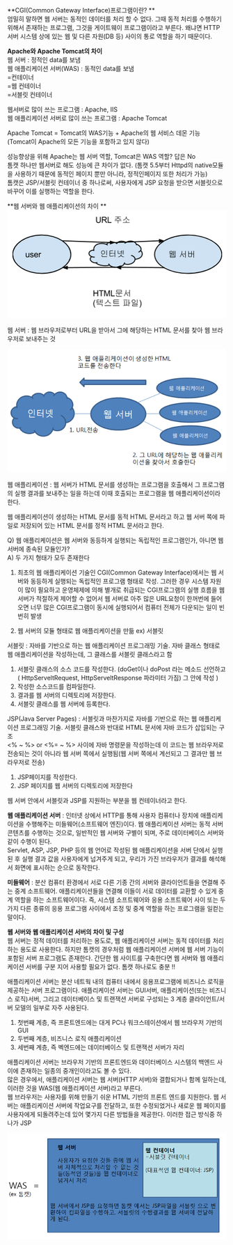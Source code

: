 **CGI(Common Gateway Interface)프로그램이란? **</br>
엄밀히 말하면 웹 서버는 동적인 데이터를 처리 할 수 없다. 그때 동적 처리를 수행하기 위해서 존재하는 프로그램, 그것을 게이트웨이 프로그램이라고 부른다. 왜냐면 HTTP 서버 시스템 상에 있는 웹 및 다른 자원(DB 등) 사이의 통로 역할을 하기 때문이다.

**Apache와 Apache Tomcat의 차이**</br>
웹 서버 : 정적인 data를 보냄</br>
웹 애플리케이션 서버(WAS) : 동적인 data를 보냄 </br>
=컨테이너</br>
=웹 컨테이너</br>
=서블릿 컨테이너 </br>

웹서버로 많이 쓰는 프로그램 : Apache, IIS </br>
웹 애플리케이션 서버로 많이 쓰는 프로그램 : Apache Tomcat</br>

Apache Tomcat = Tomcat의 WAS기능 + Apache의 웹 서비스 데몬 기능 </br>
(Tomcat이 Apache의 모든 기능을 포함하고 있지 않다)</br>

성능향상을 위해 Apache는 웹 서버 역할, Tomcat은 WAS 역할? 답은 No </br>
톰캣 하나만 웹서버로 해도 성능에 큰 차이가 없다. (톰캣 5.5부터 Httpd의 native모듈을 사용하기 때문에 동적인 페이지 뿐만 아니라, 정적인페이지 또한 처리가 가능) </br>
톰캣은 JSP/서블릿 컨테이너 중 하나로써, 사용자에게 JSP 요청을 받으면 서블릿으로 바꾸어 이를 실행하는 역할을 한다. </br>

**웹 서버와 웹 애플리케이션의 차이 **
![](33.PNG)

웹 서버 : 웹 브라우저로부터 URL을 받아서 그에 해당하는 HTML 문서를 찾아 웹 브라우저로 보내주는 것 </br>

![](11.PNG)

웹 애플리케이션 : 웹 서버가 HTML 문서를 생성하는 프로그램을 호출해서 그 프로그램의 실행 결과를 보내주는 일을 하는데 이때 호출되는 프로그램을 웹 애플리케이션이라 한다.

웹 애플리케이션이 생성하는 HTML 문서를 동적 HTML 문서라고 하고 웹 서버 쪽에 파일로 저장되어 있는 HTML 문서를 정적 HTML 문서라고 한다.

Q) 웹 애플리케이션은 웹 서버와 동등하게 실행되는 독립적인 프로그램인가, 아니면 웹 서버에 종속된 모듈인가? </br>
A) 두 가지 형태가 모두 존재한다 </br>
1. 최초의 웹 애플리케이션 기술인 CGI(Common Gateway Interface)에서는 웹 서버와 동등하게 실행되는 독립적인 프로그램 형태로 작성. 그러한 경우 시스템 자원이 많이 필요하고 운영체제에 의해 별개로 취급되는 CGI프로그램의 실행 흐름을 웹서버가 적절하게 제어할 수 없어서 웹 서버로 아주 많은 URL요청이 한꺼번에 들어오면 너무 많은 CGI프로그램이 동시에 실행되어서 컴퓨터 전체가 다운되는 일이 빈번히 발생

2. 웹 서버의 모듈 형태로 웹 애플리케이션을 만듦 ex) 서블릿
 
서블릿 : 자바를 기반으로 하는 웹 애플리케이션 프로그래밍 기술.  자바 클래스 형태로 웹 애플리케이션을 작성하는데, 그 클래스를 서블릿 클래스라고 함

1. 서블릿 클래스의 소스 코드를 작성한다.
(doGet이나 doPost 라는 메소드 선언하고</br>( HttpServeltRequest, HttpServeltResponse 파라미터 가짐) 그 안에 작성 )
2. 작성한 소스코드를 컴파일한다.
3. 결과를 웹 서버의 디렉토리에 저장한다.
4. 서블릿 클래스를 웹 서버에 등록한다. 


JSP(Java Server Pages) : 서블릿과 마찬가지로 자바를 기반으로 하는 웹 애플리케이션 프로그래밍 기술. 서블릿 클래스와 반대로 HTML 문서에 자바 코드가 삽입되는 구조 </br>
<% ~ %> or <%= ~ %> 사이에 자바 명령문을 작성하는데 이 코드는 웹 브라우저로 전송되는 것이 아니라 웹 서버 쪽에서 실행됨(웹 서버 쪽에서 계선되고 그 결과만 웹 브라우저로 전송) </br>

1. JSP페이지를 작성한다.
2. JSP 페이지를 웹 서버의 디렉토리에 저장한다 

웹 서버 안에서 서블릿과 JSP를 지원하는 부분을 웹 컨테이너라고 한다.</br>

**웹 애플리케이션 서버** : 인터넷 상에서 HTTP를 통해 사용자 컴퓨터나 장치에 애플리케이션을 수행해주는 미들웨어(소프트웨어 엔진)이다. 웹 애플리케이션 서버는 동적 서버 콘텐츠를 수행하는 것으로, 일반적인 웹 서버와 구별이 되며, 주로 데이터베이스 서버와 같이 수행이 된다. </br>
Servlet, ASP, JSP, PHP 등의 웹 언어로 작성된 웹 애플리케이션을 서버 단에서 실행된 후 실행 결과 값을 사용자에게 넘겨주게 되고, 우리가 가진 브라우저가 결과를 해석해서 화면에 표시하는 순으로 동작한다.

**미들웨어** : 분산 컴퓨터 환경에서 서로 다른 기종 간의 서버와 클라이언트들을 연결해 주는 중계 소프트웨어. 
애플리케이션들을 연결해 이들이 서로 데이터를 교환할 수 있게 중계 역할을 하는 소프트웨어이다. 즉, 시스템 소프트웨어와 응용 소프트웨어 사이 또는 두 가지 다른 종류의 응용 프로그램 사이에서 조정 및 중계 역할을 하는 프로그램을 일컫는 말이다.

**웹 서버와 웹 애플리케이션 서버의 차이 및 구성** </br>
웹 서버는 정적 데이터를 처리하는 용도로, 웹 애플리케이션 서버는 동적 데이터를 처리하는 용도로 사용한다. 하지만 톰캣의 경우처럼 웹 애플리케이션 서버에 웹 서버 기능이 포함된 서버 프로그램도 존재한다. 간단한 웹 사이트를 구축한다면 웹 서버와 웹 애플리케이션 서버를 구분 지어 사용할 필요가 없다. 톰캣 하나로도 충분 !!


애플리케이션 서버는 분산 네트웍 내의 컴퓨터 내에서 응용프로그램에 비즈니스 로직을 제공하는 서버 프로그램이다. 애플리케이션 서버는 GUI서버, 애플리케이션(또는 비즈니스 로직)서버, 그리고 데이터베이스 및 트랜잭션 서버로 구성되는 3 계층 클라이언트/서버 모델의 일부로 자주 사용된다.</br>
1. 첫번째 계층, 즉 프론트엔드에는 대게 PC나 워크스테이션에서 웹 브라우저 기반의GUI
2. 두번째 계층, 비즈니스 로직 애플리케이션 
3. 세번째 계층, 즉 벡엔드에는 데이터베이스 및 트랜잭션 서버가 자리

애플리케이션 서버는 브라우저 기반의 프론트엔드와 데이터베이스 시스템의 백엔드 사이에 존재하는 일종의 중개인이라고도 볼 수 있다.</br>
많은 경우에서, 애플리케이션 서버는 웹 서버(HTTP 서버)와 결합되거나 함께 일하는데, 이러한 것을 WAS(웹 애플리케이션 서버)라고 부른다.</br> 웹 브라우저는 사용자를 위해 만들기 쉬운  HTML 기반의 프론트 엔드를 지원한다. 웹 서버는 애플리케이션 서버에 작업요구를 전달하고, 또한 수정되었거나 새로운 웹 페이지를 사용자에게 되돌려주는데 있어 몇가지 다른 방법들을 제공한다. 이러한 접근 방식중 하나가 JSP

![](22.PNG)